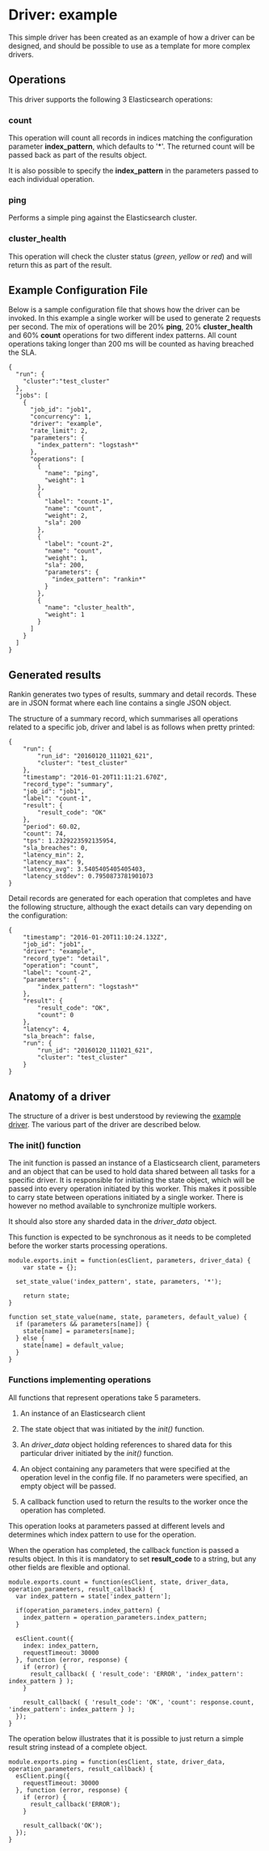 # Driver: example
This simple driver has been created as an example of how a driver can be designed, and should be possible to use as a template for more complex drivers.

## Operations
This driver supports the following 3 Elasticsearch operations:

### count
This operation will count all records in indices matching the configuration parameter **index_pattern**, which defaults to '\*'. The returned count will be passed back as part of the results object.

It is also possible to specify the **index_pattern** in the parameters passed to each individual operation.

### ping
Performs a simple ping against the Elasticsearch cluster.

### cluster_health
This operation will check the cluster status (*green*, *yellow* or *red*) and will return this as part of the result.

## Example Configuration File
Below is a sample configuration file that shows how the driver can be invoked. In this example a single worker will be used to generate 2 requests per second. The mix of operations will be 20% **ping**, 20% **cluster_health** and 60% **count** operations for two different index patterns. All count operations taking longer than 200 ms will be counted as having breached the SLA.

```
{
  "run": {
    "cluster":"test_cluster"
  },
  "jobs": [
    {
      "job_id": "job1",
      "concurrency": 1,
      "driver": "example",
      "rate_limit": 2,
      "parameters": {
        "index_pattern": "logstash*"
      },
      "operations": [
        {
          "name": "ping",
          "weight": 1
        },
        {
          "label": "count-1",
          "name": "count",
          "weight": 2,
          "sla": 200
        },
        {
          "label": "count-2",
          "name": "count",
          "weight": 1,
          "sla": 200,
          "parameters": {
            "index_pattern": "rankin*"
          }
        },
        {
          "name": "cluster_health",
          "weight": 1
        }
      ]
    }
  ]
}
```

## Generated results
Rankin generates two types of results, summary and detail records. These are in JSON format where each line contains a single JSON object.

The structure of a summary record, which summarises all operations related to a specific job, driver and label is as follows when pretty printed:

```
{
	"run": {
		"run_id": "20160120_111021_621",
		"cluster": "test_cluster"
	},
	"timestamp": "2016-01-20T11:11:21.670Z",
	"record_type": "summary",
	"job_id": "job1",
	"label": "count-1",
	"result": {
		"result_code": "OK"
	},
	"period": 60.02,
	"count": 74,
	"tps": 1.2329223592135954,
	"sla_breaches": 0,
	"latency_min": 2,
	"latency_max": 9,
	"latency_avg": 3.5405405405405403,
	"latency_stddev": 0.7950873781901073
}
```

Detail records are generated for each operation that completes and have the following structure, although the exact details can vary depending on the configuration:

```
{
	"timestamp": "2016-01-20T11:10:24.132Z",
	"job_id": "job1",
	"driver": "example",
	"record_type": "detail",
	"operation": "count",
	"label": "count-2",
	"parameters": {
		"index_pattern": "logstash*"
	},
	"result": {
		"result_code": "OK",
		"count": 0
	},
	"latency": 4,
	"sla_breach": false,
	"run": {
		"run_id": "20160120_111021_621",
		"cluster": "test_cluster"
	}
}
```

## Anatomy of a driver

The structure of a driver is best understood by reviewing the [example driver](./index.js). The various part of the driver are described below.

### The init() function

The init function is passed an instance of a Elasticsearch client, parameters and an object that can be used to hold data shared between all tasks for a specific driver. It is responsible for initiating the state object, which will be passed into every operation initiated by this worker. This
makes it possible to carry state between operations initiated by a single worker. There is however no method available to synchronize multiple workers.

It should also store any sharded data in the *driver_data* object.

This function is expected to be synchronous as it needs to be completed before the worker starts processing operations.

```
module.exports.init = function(esClient, parameters, driver_data) {
	var state = {};

  set_state_value('index_pattern', state, parameters, '*');

	return state;
}

function set_state_value(name, state, parameters, default_value) {
  if (parameters && parameters[name]) {
    state[name] = parameters[name];
  } else {
    state[name] = default_value;
  }
}
```

### Functions implementing operations

All functions that represent operations take 5 parameters.

1. An instance of an Elasticsearch client

2. The state object that was initiated by the *init()* function.

3. An *driver_data* object holding references to shared data for this particular driver initiated by the *init()* function.

4. An object containing any parameters that were specified at the operation level in the config file. If no parameters were specified, an empty object will be passed.

5. A callback function used to return the results to the worker once the operation has completed. 

This operation looks at parameters passed at different levels and determines which index pattern to use for the operation.

When the operation has completed, the callback function is passed a results object. In this it is mandatory to set **result_code** to a string, but any other fields are flexible and optional.

```
module.exports.count = function(esClient, state, driver_data, operation_parameters, result_callback) {
  var index_pattern = state['index_pattern'];

  if(operation_parameters.index_pattern) {
    index_pattern = operation_parameters.index_pattern;
  }

  esClient.count({
    index: index_pattern,
    requestTimeout: 30000
  }, function (error, response) {
    if (error) {
      result_callback( { 'result_code': 'ERROR', 'index_pattern': index_pattern } );
    }

    result_callback( { 'result_code': 'OK', 'count': response.count, 'index_pattern': index_pattern } );
  });
}
```

The operation below illustrates that it is possible to just return a simple result string instead of a complete object.


```
module.exports.ping = function(esClient, state, driver_data, operation_parameters, result_callback) {
  esClient.ping({
    requestTimeout: 30000
  }, function (error, response) {
    if (error) {
      result_callback('ERROR');
    }

    result_callback('OK');
  });
}
```







	







	















